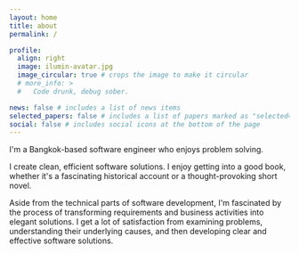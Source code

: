 ```yaml
---
layout: home
title: about
permalink: /

profile:
  align: right
  image: ilumin-avatar.jpg
  image_circular: true # crops the image to make it circular
  # more_info: >
  #   Code drunk, debug sober.

news: false # includes a list of news items
selected_papers: false # includes a list of papers marked as "selected={true}"
social: false # includes social icons at the bottom of the page
---
```


I'm a Bangkok-based software engineer who enjoys problem solving.

I create clean, efficient software solutions. I enjoy getting into a good book, whether it's a fascinating historical account or a thought-provoking short novel.

Aside from the technical parts of software development, I'm fascinated by the process of transforming requirements and business activities into elegant solutions. I get a lot of satisfaction from examining problems, understanding their underlying causes, and then developing clear and effective software solutions.
